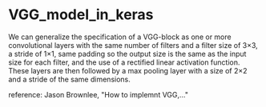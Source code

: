 # VGG_model_in_keras 

We can generalize the specification of a VGG-block as one or more convolutional layers 
with the same number of filters and a filter size of 3×3, a stride of 1×1, same padding 
so the output size is the same as the input size for each filter, and the use of a rectified 
linear activation function. These layers are then followed by a max pooling layer with a size 
of 2×2 and a stride of the same dimensions.

reference: Jason Brownlee, "How to implemnt VGG,..."
